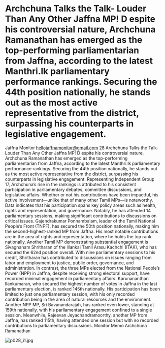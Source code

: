 # Archchuna Talks the Talk- Louder Than Any Other Jaffna MP! D espite his controversial nature, Archchuna Ramanathan has emerged as the top-performing parliamentarian from Jaffna, according to the latest Manthri.lk parliamentary performance rankings. Securing the 44th position nationally, he stands out as the most active representative from the district, surpassing his counterparts in legislative engagement.

Jaffna Monitor
hellojaffnamonitor@gmail.com
28
Archchuna Talks the Talk- Louder 
Than Any Other Jaffna MP!
D
espite his controversial nature, 
Archchuna Ramanathan has emerged 
as the top-performing parliamentarian from 
Jaffna, according to the latest Manthri.lk 
parliamentary performance rankings. Securing 
the 44th position nationally, he stands out 
as the most active representative from the 
district, surpassing his 
counterparts in legislative 
engagement.
Representing Independent 
Group 17, Archchuna’s 
rise in the rankings 
is attributed to his 
consistent participation 
in parliamentary debates, 
committee discussions, and 
legislative affairs. Whether 
or not his contributions 
have been impactful, his 
active involvement—unlike 
that of many other Tamil 
MPs—is noteworthy. 
Data indicates that his participation spans 
key policy areas such as health, rights and 
representation, and governance. Notably, 
he has attended 14 parliamentary sessions, 
making significant contributions to 
discussions on critical issues.
Gajendrakumar Ponnambalam, leader of the 
Tamil National People’s Front (TNPF), has 
secured the 50th position nationally, making 
him the second-highest-ranked MP from 
Jaffna. His most notable contributions are in 
the area of rights and representation, where he 
holds the top rank nationally.
Another Tamil MP demonstrating substantial 
engagement is Sivagnanam Shritharan of the 
Illankai Tamil Arasu Kachchi (ITAK), who has 
secured the 62nd position overall. With nine 
parliamentary sessions to his credit, Shritharan 
has contributed to discussions on issues 
ranging from labor and employment to justice, 
public order, governance, and 
administration.
In contrast, the three MPs 
elected from the National 
People’s Power (NPP) in 
Jaffna, despite receiving 
strong electoral support, 
have recorded minimal 
engagement in parliamentary 
affairs. Karunananthan 
Ilankumaran, who secured 
the highest number of 
votes in Jaffna in the last 
parliamentary election, is 
ranked 145th nationally. His 
participation has been limited 
to just one parliamentary session, with his 
only recorded contribution being in the area of 
natural resources and the environment.
Another NPP MP, Sri Bavanandarajah, 
has ranked even lower, standing at 159th 
nationally, with his parliamentary engagement 
confined to a single session. Meanwhile, 
Rajeevan Jeyachandramoorthy, another 
MP from Jaffna, has ranked 115th, having 
attended one session but with no recorded 
contributions to parliamentary discussions.
Monitor Memo
Archchuna Ramanathan

![p028_i1.jpg](images_out/011_archchuna_talks_the_talk_louder_than_any_other_jaf/p028_i1.jpg)

